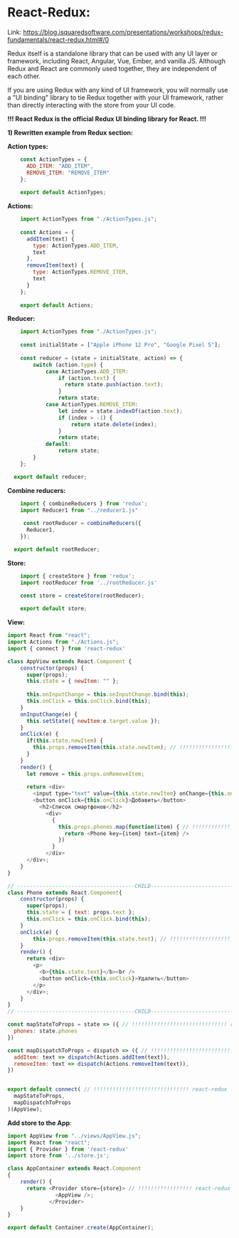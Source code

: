 # React-Redux:  

Link: https://blog.isquaredsoftware.com/presentations/workshops/redux-fundamentals/react-redux.html#/0

Redux itself is a standalone library that can be used with any UI layer or framework, 
including React, Angular, Vue, Ember, and vanilla JS. Although Redux and React are commonly 
used together, they are independent of each other.

If you are using Redux with any kind of UI framework, you will normally use a "UI binding"
library to tie Redux together with your UI framework, rather than directly interacting with
the store from your UI code.

**!!! React Redux is the official Redux UI binding library for React. !!!**

**1) Rewritten example from Redux section:**  

**Action types:**
```js
    const ActionTypes = { 
      ADD_ITEM: "ADD_ITEM",
      REMOVE_ITEM: "REMOVE_ITEM"
    };
    
    export default ActionTypes;
```

**Actions:**
```js
    import ActionTypes from "./ActionTypes.js";
     
    const Actions = {
      addItem(text) {
        type: ActionTypes.ADD_ITEM, 
        text
      }, 
      removeItem(text) {
        type: ActionTypes.REMOVE_ITEM,
        text
      }
    };
     
    export default Actions;
```

**Reducer:**
```js
    import ActionTypes from "./ActionTypes.js";
 
    const initialState = ["Apple iPhone 12 Pro", "Google Pixel 5"];
 
    const reducer = (state = initialState, action) => {
        switch (action.type) {
            case ActionTypes.ADD_ITEM:
                if (action.text) {
                  return state.push(action.text);
                }
                return state;
            case ActionTypes.REMOVE_ITEM:
                let index = state.indexOf(action.text);
                if (index > -1) {
                    return state.delete(index);
                }
                return state;
            default:
                return state;
        }
    };

  export default reducer;
```

**Combine reducers:**
```js
    import { combineReducers } from 'redux';
    import Reducer1 from "../reducer1.js"
    
     const rootReducer = combineReducers({
      Reducer1,
    });

  export default rootReducer;
```

**Store:**
```js
    import { createStore } from 'redux';
    import rootReducer from '../rootReducer.js'

    const store = createStore(rootReducer);
    
    export default store;
```

**View:**
```js
import React from "react";
import Actions from "./Actions.js";
import { connect } from 'react-redux'

class AppView extends React.Component {
    constructor(props) {
      super(props);
      this.state = { newItem: "" };
         
      this.onInputChange = this.onInputChange.bind(this);
      this.onClick = this.onClick.bind(this);
    }
    onInputChange(e) {
      this.setState({ newItem:e.target.value });
    }
    onClick(e) {
      if(this.state.newItem) {
        this.props.removeItem(this.state.newItem); // !!!!!!!!!!!!!!!!!!!!!!!!!!!!!! react-redux
      }
    }
    render() {
      let remove = this.props.onRemoveItem;
      
      return <div>
        <input type="text" value={this.state.newItem} onChange={this.onInputChange} />    
        <button onClick={this.onClick}>Добавить</button>                
          <h2>Список смартфонов</h2>
            <div>
              {
                this.props.phones.map(function(item) { // !!!!!!!!!!!!!!!!!!!!!!!!!!!!!! react-redux
                  return <Phone key={item} text={item} />
                })
              }
            </div>
      </div>;
    }
}

// -------------------------------------CHILD-----------------------------------
class Phone extends React.Component{
    constructor(props) {
      super(props);
      this.state = { text: props.text };
      this.onClick = this.onClick.bind(this);
    }
    onClick(e) {
        this.props.removeItem(this.state.text); // !!!!!!!!!!!!!!!!!!!!!!!!!!!!!! react-redux
    }
    render() {
      return <div>
        <p>
          <b>{this.state.text}</b><br />
          <button onClick={this.onClick}>Удалить</button> 
        </p>
      </div>;
    }
}
// -------------------------------------CHILD-----------------------------------

const mapStateToProps = state => ({ // !!!!!!!!!!!!!!!!!!!!!!!!!!!!!! react-redux
  phones: state.phones
})

const mapDispatchToProps = dispatch => ({ // !!!!!!!!!!!!!!!!!!!!!!!!!!!!!! react-redux
  addItem: text => dispatch(Actions.addItem(text)),
  removeItem: text => dispatch(Actions.removeItem(text)),
})


export default connect( // !!!!!!!!!!!!!!!!!!!!!!!!!!!!!! react-redux
  mapStateToProps,
  mapDispatchToProps
)(AppView);
```

**Add store to the App**:

```js
import AppView from "../views/AppView.js";
import React from "react";
import { Provider } from 'react-redux' 
import store from '../store.js';

class AppContainer extends React.Component
{
    render() {
      return <Provider store={store}> // !!!!!!!!!!!!!!!!! react-redux
               <AppView />;
             </Provider>
    }
}

export default Container.create(AppContainer);
```